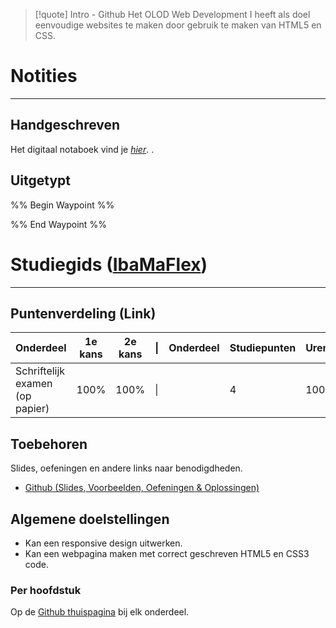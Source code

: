 >[!quote] Intro - Github 
>Het OLOD Web Development I heeft als doel eenvoudige websites te maken door gebruik te maken van HTML5 en CSS. 

# Notities
---
## Handgeschreven
Het digitaal notaboek vind je *[hier](https://drive.google.com/drive/folders/19MFfBkp48F4e63byHzHa5kYravR2JxWS?usp=sharing)*. . 

## Uitgetypt
%% Begin Waypoint %%


%% End Waypoint %%

# Studiegids ([IbaMaFlex](https://bamaflexweb.hogent.be/BMFUIDetailxOLOD.aspx?b=5&c=1&a=180973))
--- 
## Puntenverdeling (Link)

| Onderdeel                       | 1e kans | 2e kans | \|  | Onderdeel | Studiepunten | Uren |
| ------------------------------- | ------- | ------- | --- | --------- | ------------ | ---- |
| Schriftelijk examen (op papier) | 100%    | 100%    | \|  |           | 4            | 100  |

## Toebehoren
Slides, oefeningen en andere links naar benodigdheden.
- [Github (Slides, Voorbeelden, Oefeningen & Oplossingen)](https://web-development-i.github.io/overview/)

## Algemene doelstellingen
- Kan een responsive design uitwerken.
- Kan een webpagina maken met correct geschreven HTML5 en CSS3 code.

### Per hoofdstuk
Op de [Github thuispagina](https://web-development-i.github.io/overview/) bij elk onderdeel.



